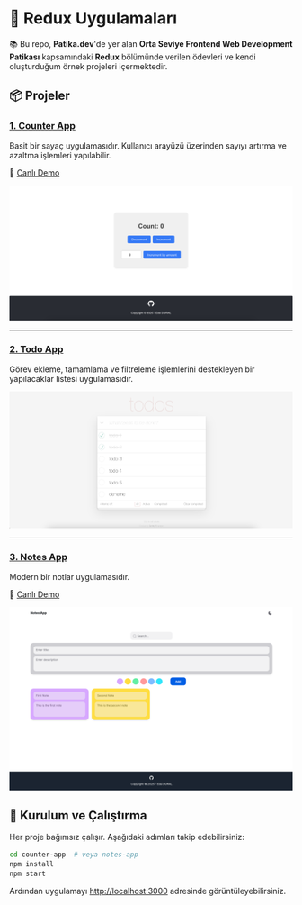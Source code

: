 # 🧠 Redux Uygulamaları

📚 Bu repo, **Patika.dev**'de yer alan **Orta Seviye Frontend Web Development Patikası** kapsamındaki **Redux** bölümünde verilen ödevleri ve kendi oluşturduğum örnek projeleri içermektedir.

## 📦 Projeler

### [1. Counter App](https://github.com/edadural/patika.dev-frontend/tree/main/redux/counter-app)

Basit bir sayaç uygulamasıdır. Kullanıcı arayüzü üzerinden sayıyı artırma ve azaltma işlemleri yapılabilir.

🔗 [Canlı Demo](https://counter-app-eta-pink.vercel.app/)

![image](https://github.com/edadural/patika.dev-frontend/blob/main/redux/counter-app/public/1.png)

---

### [2. Todo App](https://github.com/edadural/patika.dev-frontend/tree/main/redux/todo-app)

Görev ekleme, tamamlama ve filtreleme işlemlerini destekleyen bir yapılacaklar listesi uygulamasıdır.

![image](https://github.com/edadural/patika.dev-frontend/blob/main/redux/todo-app/client/public/1.png)

---

### [3. Notes App](https://github.com/edadural/patika.dev-frontend/tree/main/redux/notes-app)

Modern bir notlar uygulamasıdır.

🔗 [Canlı Demo](https://edadural-notes-app.vercel.app/)

![image](https://github.com/edadural/patika.dev-frontend/blob/main/redux/notes-app/public/1.png)

## 🚀 Kurulum ve Çalıştırma

Her proje bağımsız çalışır. Aşağıdaki adımları takip edebilirsiniz:

```bash
cd counter-app  # veya notes-app
npm install
npm start
```

Ardından uygulamayı [http://localhost:3000](http://localhost:3000) adresinde görüntüleyebilirsiniz.

